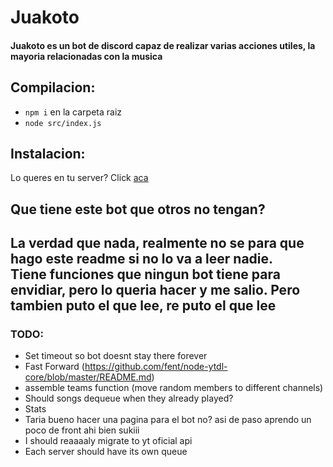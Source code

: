# Juakoto

#### Juakoto es un bot de discord capaz de realizar varias acciones utiles, la mayoria relacionadas con la musica


## Compilacion:
* `npm i` en la carpeta raiz  
* `node src/index.js`

## Instalacion:
Lo queres en tu server? Click [aca](https://discord.com/oauth2/authorize?client_id=741796245751726133&scope=bot&permissions=1597205592)  

## Que tiene este bot que otros no tengan?  
La verdad que nada, realmente no se para que hago este readme si no lo va a leer nadie.  
Tiene funciones que ningun bot tiene para envidiar, pero lo queria hacer y me salio.
Pero tambien puto el que lee, re puto el que lee
---

### TODO:

* Set timeout so bot doesnt stay there forever
* Fast Forward (https://github.com/fent/node-ytdl-core/blob/master/README.md)
* assemble teams function (move random members to different channels)
* Should songs dequeue when they already played?
* Stats
* Taria bueno hacer una pagina para el bot no? asi de paso aprendo un poco de front ahi bien sukiii
* I should reaaaaly migrate to yt oficial api 
* Each server should have its own queue